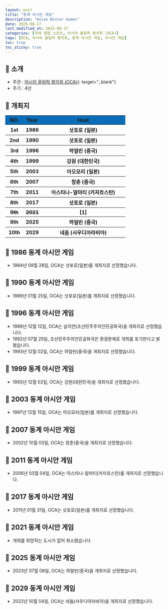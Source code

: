 ```yaml
---
layout: post
title: "동계 아시안 게임"
description: "Asian Winter Games"
date: 2025-08-17
last_modified_at: 2025-08-17
categories: [국제 종합 스포츠, 아시아 올림픽 평의회 (OCA)]
tags: [OCA, 아시아 올림픽 평의회, 동계 아시안 게임, 아시안 게임]
toc: true
toc_sticky: true
---
```

## 📜 소개
* 주관 : [아시아 올림픽 평의회 (OCA)](https://oca.asia/){: target="_blank"}
* 주기 : 4년

## 📜 개최지
<html>

<head>
    <meta charset="UTF-8">
</head>

<body>
    <table>
        <tr style="background: #0B6DB7;">
            <th style="width: 15%; font-weight: bold;">NO.</th>
            <th style="width: 15%; font-weight: bold;">Year</th>
            <th style="width: 70%; font-weight: bold;">Host</th>
        </tr>
        <tr>
            <th>1st</th>
            <th>1986</th>
            <th>삿포로 (일본)</th>
        </tr>
        <tr>
            <th>2nd</th>
            <th>1990</th>
            <th>삿포로 (일본)</th>
        </tr>
        <tr>
            <th>3rd</th>
            <th>1996</th>
            <th>하얼빈 (중국)</th>
        </tr>
        <tr>
            <th><span class="korea-host">4th</span></th>
            <th><span class="korea-host">1999</span></th>
            <th><span class="korea-host">강원 (대한민국)</span></th>
        </tr>
        <tr>
            <th>5th</th>
            <th>2003</th>
            <th>아오모리 (일본)</th>
        </tr>
        <tr>
            <th>6th</th>
            <th>2007</th>
            <th>창춘 (중국)</th>
        </tr>
        <tr>
            <th>7th</th>
            <th>2011</th>
            <th>아스타나-알마티 (카자흐스탄)</th>
        </tr>
        <tr>
            <th>8th</th>
            <th>2017</th>
            <th>삿포로 (일본)</th>
        </tr>
        <tr>
            <th><del>9th</del></th>
            <th><del>2021</del></th>
            <th><span class="footnote-link" data-note="개최 희망 도시 부재로 취소">[1]</span></th>
        </tr>
        <tr>
            <th>9th</th>
            <th>2025</th>
            <th>하얼빈 (중국)</th>
        </tr>
        <tr>
            <th>10th</th>
            <th>2029</th>
            <th>네옴 (사우디아라비아)</th>
        </tr>
    </table>
</body>

</html>

## 📜 1986 동계 아시안 게임
* 1984년 09월 28일, OCA는 <span class="foreign-host">삿포로(일본)</span>를 개최지로 선정했습니다.

## 📜 1990 동계 아시안 게임
* 1989년 01월 25일, OCA는 <span class="foreign-host">삿포로(일본)</span>를 개최지로 선정했습니다.

## 📜 1996 동계 아시안 게임
* 1989년 12월 12일, OCA는 삼지연(조선민주주의인민공화국)을 개최지로 선정했습니다.
* 1992년 07월 25일, 조선민주주의인민공화국은 환경문제로 개최를 포기한다고 밝혔습니다.
* 1993년 12월 02일, OCA는 <span class="foreign-host">하얼빈(중국)</span>을 개최지로 선정했습니다.

## 📜 1999 동계 아시안 게임
* 1993년 12월 02일, OCA는 <span class="korea-host">강원(대한민국)</span>을 개최지로 선정했습니다.

## 📜 2003 동계 아시안 게임
* 1997년 12월 15일, OCA는 <span class="foreign-host">아오모리(일본)</span>를 개최지로 선정했습니다.

## 📜 2007 동계 아시안 게임
* 2002년 10월 03일, OCA는 <span class="foreign-host">창춘(중국)</span>을 개최지로 선정했습니다.

## 📜 2011 동계 아시안 게임
* 2006년 03월 04일, OCA는 <span class="foreign-host">아스타나-알마티(카자흐스탄)</span>를 개최지로 선정했습니다.

## 📜 2017 동계 아시안 게임
* 2011년 01월 31일, OCA는 <span class="foreign-host">삿포로(일본)</span>를 개최지로 선정했습니다.

## 📜 2021 동계 아시안 게임
* 개최를 희망하는 도시가 없어 취소됐습니다.

## 📜 2025 동계 아시안 게임
* 2023년 07월 08일, OCA는 <span class="foreign-host">하얼빈(중국)</span>을 개최지로 선정했습니다.

## 📜 2029 동계 아시안 게임
* 2022년 10월 04일, OCA는 <span class="foreign-host">네옴(사우디아라비아)</span>을 개최지로 선정했습니다.
